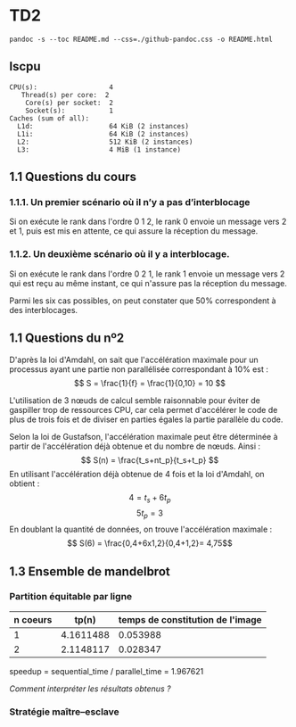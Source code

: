 
# TD2

`pandoc -s --toc README.md --css=./github-pandoc.css -o README.html`


## lscpu

```
CPU(s):                  4
   Thread(s) per core:  2
    Core(s) per socket:  2
    Socket(s):           1
Caches (sum of all):     
  L1d:                   64 KiB (2 instances)
  L1i:                   64 KiB (2 instances)
  L2:                    512 KiB (2 instances)
  L3:                    4 MiB (1 instance) 
```


## 1.1 Questions du cours


### 1.1.1. Un premier scénario où il n’y a pas d’interblocage
Si on exécute le rank dans l'ordre 0 1 2, le rank 0 envoie un message vers 2 et 1, puis est mis en attente, ce qui assure la réception du message.

### 1.1.2. Un deuxième scénario où il y a interblocage.
Si on exécute le rank dans l'ordre 0 2 1, le rank 1 envoie un message vers 2 qui est reçu au même instant, ce qui n'assure pas la réception du message.

Parmi les six cas possibles, on peut constater que 50% correspondent à des interblocages.

## 1.1 Questions du nº2

D'après la loi d'Amdahl, on sait que l'accélération maximale pour un processus ayant une partie non parallélisée correspondant à 10% est :
$$ S = \frac{1}{f} = \frac{1}{0,10} = 10 $$

L'utilisation de 3 nœuds de calcul semble raisonnable pour éviter de gaspiller trop de ressources CPU, car cela permet d'accélérer le code de plus de trois fois et de diviser en parties égales la partie parallèle du code.

Selon la loi de Gustafson, l'accélération maximale peut être déterminée à partir de l'accélération déjà obtenue et du nombre de nœuds. Ainsi :
$$ S(n) = \frac{t_s+nt_p}{t_s+t_p} $$
En utilisant l'accélération déjà obtenue de 4 fois et la loi d'Amdahl, on obtient :
$$ 4 = t_s + 6t_p $$
$$ 5t_p = 3 $$
En doublant la quantité de données, on trouve l'accélération maximale :
$$ S(6) = \frac{0,4+6x1,2}{0,4+1,2}= 4,75$$

## 1.3 Ensemble de mandelbrot
### Partition équitable par ligne

  n coeurs        | tp(n)    	         | temps de constitution de l'image
------------------|--------------------|----------------------------------
1                 |  4.1611488         | 0.053988
2                 |  2.1148117	      | 0.028347

speedup = sequential_time / parallel_time = 1.967621

*Comment interpréter les résultats obtenus ?*

### Stratégie maître–esclave

